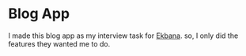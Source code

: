 # Blog App

I made this blog app as my interview task for [Ekbana](https://ekbana.com/).
so, I only did the features they wanted me to do.
